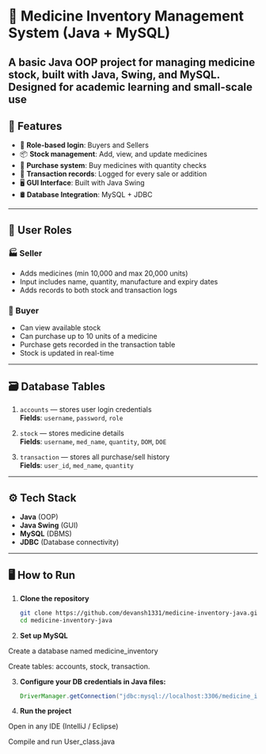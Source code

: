 # 💊 Medicine Inventory Management System (Java + MySQL)
A basic **Java OOP project** for managing medicine stock, built with **Java**, **Swing**, and **MySQL**. Designed for academic learning and small-scale use
---

## 🧠 Features

- 👥 **Role-based login**: Buyers and Sellers
- 📦 **Stock management**: Add, view, and update medicines
- 🛒 **Purchase system**: Buy medicines with quantity checks
- 💽 **Transaction records**: Logged for every sale or addition
- 🖥️ **GUI Interface**: Built with Java Swing
- 🛢️ **Database Integration**: MySQL + JDBC

---

## 🔐 User Roles

### 🏭 Seller
- Adds medicines (min 10,000 and max 20,000 units)
- Input includes name, quantity, manufacture and expiry dates
- Adds records to both stock and transaction logs

### 🛒 Buyer
- Can view available stock
- Can purchase up to 10 units of a medicine
- Purchase gets recorded in the transaction table
- Stock is updated in real-time

---

## 🗃️ Database Tables

1. `accounts` — stores user login credentials  
   **Fields**: `username`, `password`, `role`

2. `stock` — stores medicine details  
   **Fields**: `username`, `med_name`, `quantity`, `DOM`, `DOE`

3. `transaction` — stores all purchase/sell history  
   **Fields**: `user_id`, `med_name`, `quantity`

---

## ⚙️ Tech Stack

- **Java** (OOP)
- **Java Swing** (GUI)
- **MySQL** (DBMS)
- **JDBC** (Database connectivity)

---

## 🖥️ How to Run

1. **Clone the repository**
   ```bash
   git clone https://github.com/devansh1331/medicine-inventory-java.git
   cd medicine-inventory-java
   
2. **Set up MySQL**

Create a database named medicine_inventory

Create tables: accounts, stock, transaction.

3. **Configure your DB credentials in Java files:**
   ```java
   DriverManager.getConnection("jdbc:mysql://localhost:3306/medicine_inventory", "root", "yourpassword");

4. **Run the project**

Open in any IDE (IntelliJ / Eclipse)

Compile and run User_class.java



